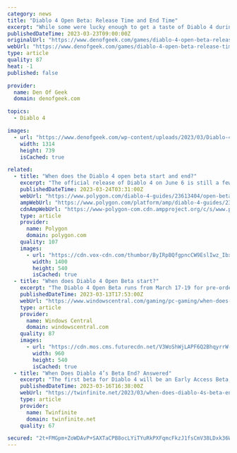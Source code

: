 ```yaml
---
category: news
title: "Diablo 4 Open Beta: Release Time and End Time"
excerpt: "While some were lucky enough to get a taste of Diablo 4 during the game’s Early Access beta, everyone will soon be able to join the game’s open beta (no chicken sandwich required). Of course, it helps ..."
publishedDateTime: 2023-03-23T09:00:00Z
originalUrl: "https://www.denofgeek.com/games/diablo-4-open-beta-release-time-and-end-time/"
webUrl: "https://www.denofgeek.com/games/diablo-4-open-beta-release-time-and-end-time/"
type: article
quality: 87
heat: -1
published: false

provider:
  name: Den Of Geek
  domain: denofgeek.com

topics:
  - Diablo 4

images:
  - url: "https://www.denofgeek.com/wp-content/uploads/2023/03/Diablo-4-1.jpg"
    width: 1314
    height: 739
    isCached: true

related:
  - title: "When does the Diablo 4 open beta start and end?"
    excerpt: "The official release of Diablo 4 on June 6 is still a few months away, but players will be able to preview the battle against Lilith’s minions during two open beta weekends in March. Now we’re onto ..."
    publishedDateTime: 2023-03-24T03:31:00Z
    webUrl: "https://www.polygon.com/diablo-4-guides/23613404/open-beta-dates-times-end-access"
    ampWebUrl: "https://www.polygon.com/platform/amp/diablo-4-guides/23613404/open-beta-dates-times-end-access"
    cdnAmpWebUrl: "https://www-polygon-com.cdn.ampproject.org/c/s/www.polygon.com/platform/amp/diablo-4-guides/23613404/open-beta-dates-times-end-access"
    type: article
    provider:
      name: Polygon
      domain: polygon.com
    quality: 107
    images:
      - url: "https://cdn.vox-cdn.com/thumbor/ByIRpBQfgpncCW9EslIwz_IbxM0=/0x0:1520x540/1400x933/filters:focal(639x149:881x391):no_upscale()/cdn.vox-cdn.com/uploads/chorus_image/image/72010038/Diablo_4_Open_Beta_cover.0.jpg"
        width: 1400
        height: 540
        isCached: true
  - title: "When does Diablo 4 Open Beta start?"
    excerpt: "The Diablo 4 Open Beta runs from March 17-19 for pre-order customers, and March 24-26 for all other players. You’ll have access to the Prologue and Act 1 of Diablo 4, and be able to level up to 25."
    publishedDateTime: 2023-03-13T17:53:00Z
    webUrl: "https://www.windowscentral.com/gaming/pc-gaming/when-does-diablo-4-open-beta-start"
    type: article
    provider:
      name: Windows Central
      domain: windowscentral.com
    quality: 87
    images:
      - url: "https://cdn.mos.cms.futurecdn.net/V3WoShWjLAPF6Q2BhqyrrW-1200-80.jpg"
        width: 960
        height: 540
        isCached: true
  - title: "When Does Diablo 4’s Beta End? Answered"
    excerpt: "The first beta for Diablo 4 will be an Early Access Beta, and is only available to those who preordered any version of the game and then followed the extra steps to claim it. The Early Access Beta ..."
    publishedDateTime: 2023-03-16T16:38:00Z
    webUrl: "https://twinfinite.net/2023/03/when-does-diablo-4s-beta-end-answered/"
    type: article
    provider:
      name: Twinfinite
      domain: twinfinite.net
    quality: 67

secured: "2t+FMGpm+ZoWDAvP+SAXTaCPB8ocLYiTYuRkPXFqmcFkzJ1fsCmV38LDxk36W47hon/3X3dc7NyYRVVqMMTYxRH8uDtFbT6hOIp1qTBB+8DtMO9cEvInzvrWo2ZxWDuji8vcH45VkJHQalXC/vHPRqyeDN1RH7mUxMfQyW7Jg9+FNXarCjVbKmEnNKfRvEDqsFMVa7wsFYVtOaSde2TEIg36aCORsQzTqkOeJqv64ZBtN1PwtWT8/TyJ3DmGVs+sj1uK7Uw9QiU8lH78TcK8SOpbNTsrN1kHkIm8pwCDM+yJSTBkHGmgVArlGDjMCbJVZYlqKW2nRR878xTwsapy92ItdkqeULPq0hoClXGxTQo=;T+yyW8ho/Evs8HeQN0I7gA=="
---
```


